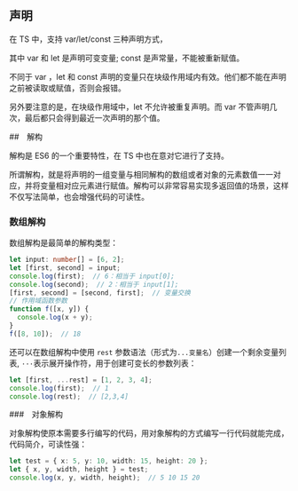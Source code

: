 ## 声明

在 TS 中，支持 var/let/const 三种声明方式，

其中 var 和 let 是声明可变变量; const 是声常量，不能被重新赋值。

不同于 var ，let 和 const 声明的变量只在块级作用域内有效。他们都不能在声明之前被读取或赋值，否则会报错。

另外要注意的是，在块级作用域中，let 不允许被重复声明。而 var 不管声明几次，最后都只会得到最近一次声明的那个值。

##　解构

解构是 ES6 的一个重要特性，在 TS 中也在意对它进行了支持。

所谓解构，就是将声明的一组变量与相同解构的数组或者对象的元素数值一一对应，并将变量相对应元素进行赋值。解构可以非常容易实现多返回值的场景，这样不仅写法简单，也会增强代码的可读性。

### 数组解构

数组解构是最简单的解构类型：

```ts
let input: number[] = [6, 2];
let [first, second] = input;
console.log(first);  // 6：相当于 input[0];
console.log(second);  // 2：相当于 input[1];
[first, second] = [second, first];  // 变量交换
// 作用域函数参数
function f([x, y]) {
  console.log(x + y);
}
f([8, 10]);  // 18
```

还可以在数组解构中使用 `rest` 参数语法（形式为`...变量名`）创建一个剩余变量列表, `···`表示展开操作符，用于创建可变长的参数列表：

```ts
let [first, ...rest] = [1, 2, 3, 4];
console.log(first);  // 1
console.log(rest);  // [2,3,4]
```

###　对象解构

对象解构使原本需要多行编写的代码，用对象解构的方式编写一行代码就能完成，代码简介，可读性强：

```ts
let test = { x: 5, y: 10, width: 15, height: 20 };
let { x, y, width, height } = test;
console.log(x, y, width, height);  // 5 10 15 20
```

